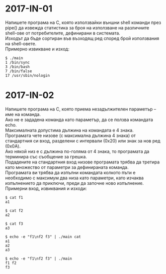 # 2017-IN-01

Напишете програма на C, която използвайки външни shell команди през pipe() да извежда статистика за броя на използване на различните shell-ове от потребителите, дефинирани в системата. <br />
Изходът да бъде сортиран във възходящ ред според брой използвания на shell-овете. <br />
Примерно извикване и изход:
```
$ ./main
1 /bin/sync
3 /bin/bash
7 /bin/false
17 /usr/sbin/nologin
```

# 2017-IN-02

Напишете програма на C, която приема незадължителен параметър – име на команда. <br />
Ако не е зададена команда като параметър, да се ползва командата echo. <br />
Максималната допустима дължина на командата е 4 знака. <br />
Програмата чете низове (с максимална дължина 4 знака) от стандартния си вход, разделени с интервали (0x20) или знак за нов ред (0x0A). <br />
Ако някой низ е с дължина по-голяма от 4 знака, то програмата да терминира със съобщение за грешка. <br />
Подадените на стандартния вход низове програмата трябва да третира като множество от параметри за дефинираната команда. <br />
Програмата ви трябва да изпълни командата колкото пъти е необходимо с максимум два низа като параметри, като изчаква изпълнението да приключи, преди да започне ново изпълнение. <br />
Примерни вход, извиквания и изходи: <br />
```
$ cat f1
a1

$ cat f2
a2

$ cat f3
a3

$ echo -e "f1\nf2 f3" | ./main cat
a1
a2
a3

$ echo -e "f1\nf2 f3" | ./main
f1 f2
f3
```